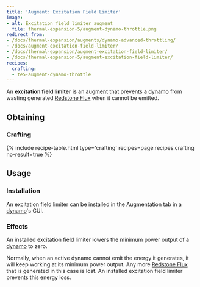 ```yaml
---
title: 'Augment: Excitation Field Limiter'
image:
- alt: Excitation field limiter augment
  file: thermal-expansion-5/augment-dynamo-throttle.png
redirect_from:
- /docs/thermal-expansion/augments/dynamo-advanced-throttling/
- /docs/augment-excitation-field-limiter/
- /docs/thermal-expansion/augment-excitation-field-limiter/
- /docs/thermal-expansion-5/augment-excitation-field-limiter/
recipes:
  crafting:
  - te5-augment-dynamo-throttle
---
```


An **excitation field limiter** is an [augment](/docs/1.12/thermal-expansion-5/augments/) that prevents a
[dynamo](/docs/1.12/thermal-expansion-5/dynamos/) from wasting generated [Redstone
Flux](/docs/redstone-flux/) when it cannot be emitted.


Obtaining
---------

### Crafting
{% include recipe-table.html type='crafting' recipes=page.recipes.crafting no-result=true %}


Usage
-----

### Installation
An excitation field limiter can be installed in the Augmentation tab in a
[dynamo](/docs/1.12/thermal-expansion-5/dynamos/)'s GUI.

### Effects
An installed excitation field limiter lowers the minimum power output of a
[dynamo](/docs/1.12/thermal-expansion-5/dynamos/) to zero.

Normally, when an active dynamo cannot emit the energy it generates, it will
keep working at its minimum power output. Any more [Redstone
Flux](/docs/redstone-flux/) that is generated in this case is lost. An installed
excitation field limiter prevents this energy loss.
